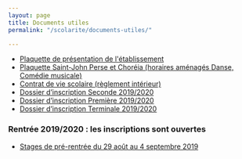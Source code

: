 ```yaml
---
layout: page
title: Documents utiles
permalink: "/scolarite/documents-utiles/"

---
```

* [Plaquette de présentation de l'établissement](/images/plaquette_2018_2019.pdf)
* [Plaquette Saint-John Perse et Choréia (horaires aménagés Danse, Comédie musicale)](/images/Plaquette_SJPC.pdf)
* [Contrat de vie scolaire (règlement intérieur)](/images/Contrat_vie_scolaire_2018_2019.pdf)
* <a href="images/Fiche_inscription_seconde_19_20.pdf">Dossier d’inscription Seconde 2019/2020</a>
* <a href="images/Fiche_inscription_premiere_19_20.pdf">Dossier d’inscription Première 2019/2020</a>
* <a href="images/Fiche_inscription_terminale_19_20.pdf">Dossier d’inscription Terminale 2019/2020</a>

### Rentrée 2019/2020 : les inscriptions sont ouvertes

* [Stages de pré-rentrée du 29 août au 4 septembre 2019](/images/stage_pre-rentree_19-20.pdf)
